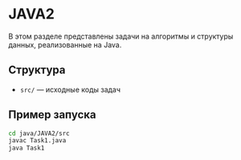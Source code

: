 # JAVA2

В этом разделе представлены задачи на алгоритмы и структуры данных, реализованные на Java.

## Структура
- `src/` — исходные коды задач

## Пример запуска
```bash
cd java/JAVA2/src
javac Task1.java
java Task1
``` 